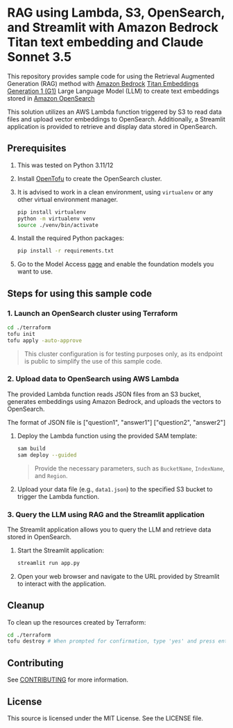 # RAG using Lambda, S3, OpenSearch, and Streamlit with Amazon Bedrock Titan text embedding and Claude Sonnet 3.5

This repository provides sample code for using the Retrieval Augmented Generation (RAG) method with [Amazon Bedrock](https://aws.amazon.com/bedrock/) [Titan Embeddings Generation 1 (G1)](https://aws.amazon.com/bedrock/titan/) Large Language Model (LLM) to create text embeddings stored in [Amazon OpenSearch](https://aws.amazon.com/opensearch-service/) 

This solution utilizes an AWS Lambda function triggered by S3 to read data files and upload vector embeddings to OpenSearch. Additionally, a Streamlit application is provided to retrieve and display data stored in OpenSearch.

## Prerequisites

1. This was tested on Python 3.11/12
2. Install [OpenTofu](https://opentofu.org/docs/intro/install/) to create the OpenSearch cluster.
3. It is advised to work in a clean environment, using `virtualenv` or any other virtual environment manager.

    ```bash
    pip install virtualenv
    python -m virtualenv venv
    source ./venv/bin/activate
    ```

4. Install the required Python packages:

    ```bash
    pip install -r requirements.txt
    ```

5. Go to the Model Access [page](https://us-east-1.console.aws.amazon.com/bedrock/home?region=us-east-1#/modelaccess) and enable the foundation models you want to use.

## Steps for using this sample code

### 1. Launch an OpenSearch cluster using Terraform

```bash
cd ./terraform
tofu init
tofu apply -auto-approve
```

> This cluster configuration is for testing purposes only, as its endpoint is public to simplify the use of this sample code.

### 2. Upload data to OpenSearch using AWS Lambda

The provided Lambda function reads JSON files from an S3 bucket, generates embeddings using Amazon Bedrock, and uploads the vectors to OpenSearch.

The format of JSON file is
["question1", "answer1"]
["question2", "answer2"]

1. Deploy the Lambda function using the provided SAM template:

    ```bash
    sam build
    sam deploy --guided
    ```

    > Provide the necessary parameters, such as `BucketName`, `IndexName`, and `Region`.

2. Upload your data file (e.g., `data1.json`) to the specified S3 bucket to trigger the Lambda function.

### 3. Query the LLM using RAG and the Streamlit application

The Streamlit application allows you to query the LLM and retrieve data stored in OpenSearch.

1. Start the Streamlit application:

    ```bash
    streamlit run app.py
    ```

2. Open your web browser and navigate to the URL provided by Streamlit to interact with the application.


## Cleanup

To clean up the resources created by Terraform:

```bash
cd ./terraform
tofu destroy # When prompted for confirmation, type 'yes' and press enter.
```

## Contributing

See [CONTRIBUTING](CONTRIBUTING.md#security-issue-notifications) for more information.

## License

This source is licensed under the MIT License. See the LICENSE file.
